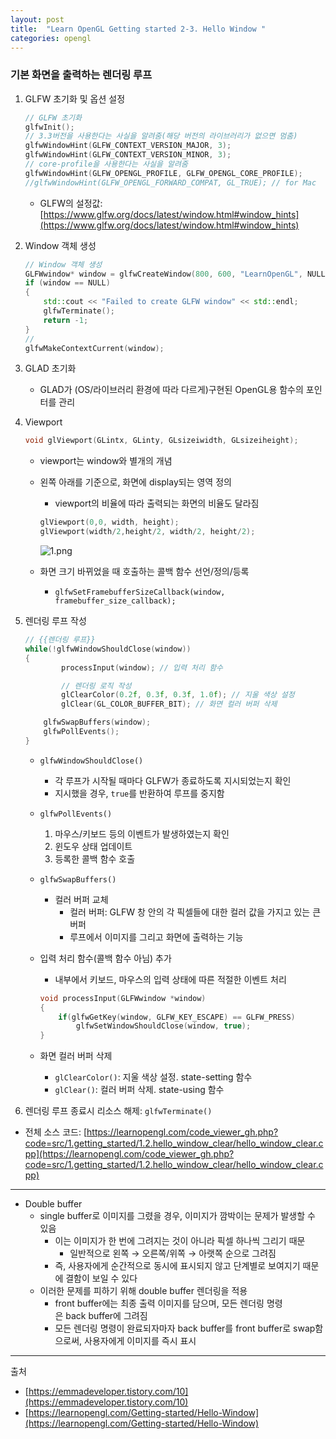 ```yaml
---
layout: post
title:  "Learn OpenGL Getting started 2-3. Hello Window "
categories: opengl
---
```


### 기본 화면을 출력하는 렌더링 루프

1. GLFW 초기화 및 옵션 설정
    
    ```cpp
    // GLFW 초기화
    glfwInit();
    // 3.3버전을 사용한다는 사실을 알려줌(해당 버전의 라이브러리가 없으면 멈춤)
    glfwWindowHint(GLFW_CONTEXT_VERSION_MAJOR, 3);
    glfwWindowHint(GLFW_CONTEXT_VERSION_MINOR, 3);
    // core-profile을 사용한다는 사실을 알려줌
    glfwWindowHint(GLFW_OPENGL_PROFILE, GLFW_OPENGL_CORE_PROFILE);
    //glfwWindowHint(GLFW_OPENGL_FORWARD_COMPAT, GL_TRUE); // for Mac
    ```
    
    - GLFW의 설정값: [https://www.glfw.org/docs/latest/window.html#window_hints](https://www.glfw.org/docs/latest/window.html#window_hints)
2. Window 객체 생성
    
    ```cpp
    // Window 객체 생성
    GLFWwindow* window = glfwCreateWindow(800, 600, "LearnOpenGL", NULL, NULL);
    if (window == NULL)
    {
        std::cout << "Failed to create GLFW window" << std::endl;
        glfwTerminate();
        return -1;
    }
    // 
    glfwMakeContextCurrent(window);
    ```
    
3. GLAD 초기화
    - GLAD가 (OS/라이브러리 환경에 따라 다르게)구현된 OpenGL용 함수의 포인터를 관리
4. Viewport
    
    ```cpp
    void glViewport(GLintx, GLinty, GLsizeiwidth, GLsizeiheight);
    ```
    
    - viewport는 window와 별개의 개념
    - 왼쪽 아래를 기준으로, 화면에 display되는 영역 정의
        - viewport의 비율에 따라 출력되는 화면의 비율도 달라짐
        
        ```cpp
        glViewport(0,0, width, height);
        glViewport(width/2,height/2, width/2, height/2);
        ```
        
        ![1.png](https://user-images.githubusercontent.com/42532724/195541106-4a4ffb08-4f32-44fc-b041-e2bdd2bb70b9.png)
        
    - 화면 크기 바뀌었을 때 호출하는 콜백 함수 선언/정의/등록
        - `glfwSetFramebufferSizeCallback(window, framebuffer_size_callback);`
5. 렌더링 루프 작성
    
    ```cpp
    // {{렌더링 루프}}
    while(!glfwWindowShouldClose(window))
    {
    		processInput(window); // 입력 처리 함수
    
    		// 렌더링 로직 작성
    		glClearColor(0.2f, 0.3f, 0.3f, 1.0f); // 지울 색상 설정
    		glClear(GL_COLOR_BUFFER_BIT); // 화면 컬러 버퍼 삭제
    
        glfwSwapBuffers(window);
        glfwPollEvents();    
    }
    ```
    
    - `glfwWindowShouldClose()`
        - 각 루프가 시작될 때마다 GLFW가 종료하도록 지시되었는지 확인
        - 지시했을 경우, `true`를 반환하여 루프를 중지함
    - `glfwPollEvents()`
        1. 마우스/키보드 등의 이벤트가 발생하였는지 확인
        2. 윈도우 상태 업데이트
        3. 등록한 콜백 함수 호출
    - `glfwSwapBuffers()`
        - 컬러 버퍼 교체
            - 컬러 버퍼: GLFW 창 안의 각 픽셀들에 대한 컬러 값을 가지고 있는 큰 버퍼
            - 루프에서 이미지를 그리고 화면에 출력하는 기능
    - 입력 처리 함수(콜백 함수 아님) 추가
        - 내부에서 키보드, 마우스의 입력 상태에 따른 적절한 이벤트 처리
        
        ```cpp
        void processInput(GLFWwindow *window)
        {
            if(glfwGetKey(window, GLFW_KEY_ESCAPE) == GLFW_PRESS)
                glfwSetWindowShouldClose(window, true);
        }
        ```
        
    - 화면 컬러 버퍼 삭제
        - `glClearColor()`: 지울 색상 설정. state-setting 함수
        - `glClear()`: 컬러 버퍼 삭제. state-using 함수
6. 렌더링 루프 종료시 리소스 해제: `glfwTerminate()`

- 전체 소스 코드: [https://learnopengl.com/code_viewer_gh.php?code=src/1.getting_started/1.2.hello_window_clear/hello_window_clear.cpp](https://learnopengl.com/code_viewer_gh.php?code=src/1.getting_started/1.2.hello_window_clear/hello_window_clear.cpp)

---

- Double buffer
    - single buffer로 이미지를 그렸을 경우, 이미지가 깜박이는 문제가 발생할 수 있음
        - 이는 이미지가 한 번에 그려지는 것이 아니라 픽셀 하나씩 그리기 때문
            - 일반적으로 왼쪽 → 오른쪽/위쪽 → 아랫쪽 순으로 그려짐
        - 즉, 사용자에게 순간적으로 동시에 표시되지 않고 단계별로 보여지기 때문에 결함이 보일 수 있다
    - 이러한 문제를 피하기 위해 double buffer 렌더링을 적용
        - front buffer에는 최종 출력 이미지를 담으며, 모든 렌더링 명령은 back buffer에 그려짐
        - 모든 렌더링 명령이 완료되자마자 back buffer를 front buffer로 swap함으로써, 사용자에게 이미지를 즉시 표시

---

출처

- [https://emmadeveloper.tistory.com/10](https://emmadeveloper.tistory.com/10)
- [https://learnopengl.com/Getting-started/Hello-Window](https://learnopengl.com/Getting-started/Hello-Window)